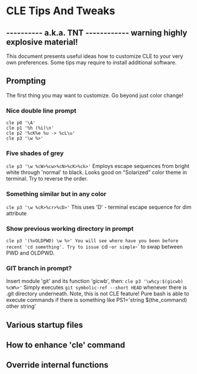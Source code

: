 
#        CLE Tips And Tweaks
  ---------- a.k.a. TNT ------------
  warning highly explosive material!
  ----------------------------------

This document presents useful ideas how to customize CLE to your very own
preferences. Some tips may require to install additional software.


## Prompting
The first thing you may want to customize. Go beyond just color change!

### Nice double line prompt
```
cle p0 '\A'
cle p1 '%h (%i)\n'
cle p2 '%cK%e %u -> %cL\u'
cle p3 '\w %>'
```

### Five shades of grey
`cle p3 '\w %cW>%cw>%cN>%cK>%ck>'`
Employs escape sequences from bright white through 'normal' to black. Looks
good on "Solarized" color theme in terminal. Try to reverse the order.

### Something similar but in any color
`cle p3 '\w %cR>%cr>%cD>'`
This uses 'D' - terminal escape sequence for dim attribute

### Show previous working directory in prompt
`cle p3 '(%vOLDPWD) \w %>'
You will see where have you been before recent 'cd something'. Try to
issue `cd -` or simple `-` to swap between PWD and OLDPWD.

### GIT branch in prompt?
Insert module 'git' and its function 'gicwb', then:
`cle p3 '\w%cy:$(gicwb) %cW%>'`
Simply executes `git symbolic-ref --short HEAD` whenever there is .git directory
underneath. Note, this is not CLE feature! Pure bash is able to execute
commands if there is something like PS1='string $(the_command) other string'


## Various startup files

## How to enhance 'cle' command

## Override internal functions


